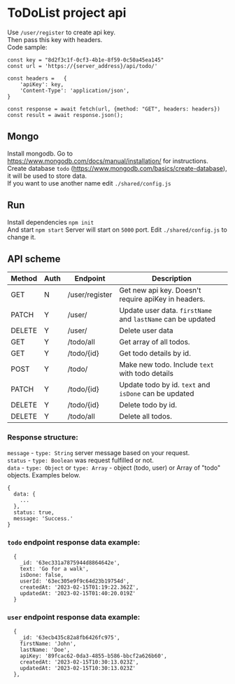# ToDoList project api

Use `/user/register` to create api key.\
Then pass this key with headers.\
Code sample:

``` 
const key = "8d2f3c1f-0cf3-4b1e-8f59-0c50a45ea145"
const url = 'https://{server_address}/api/todo/'

const headers =   {
    'apiKey': key,
    'Content-Type': 'application/json',
} 

const response = await fetch(url, {method: "GET", headers: headers})
const result = await response.json();
```

## Mongo

Install mongodb. Go to https://www.mongodb.com/docs/manual/installation/ for instructions.\
Create database `todo` (https://www.mongodb.com/basics/create-database), it will be used to store data.\
If you want to use another name edit `./shared/config.js`

## Run

Install dependencies `npm init`\
And start `npm start`
Server will start on `5000` port. Edit `./shared/config.js` to change it.

## API scheme

| Method | Auth | Endpoint       | Description                                                 |
|--------|------|----------------|-------------------------------------------------------------|
| GET    | N    | /user/register | Get new api key. Doesn't require apiKey in headers.         |
| PATCH  | Y    | /user/         | Update user data. `firstName` and `lastName` can be updated |
| DELETE | Y    | /user/         | Delete user data                                            |
| GET    | Y    | /todo/all      | Get array of all todos.                                     |
| GET    | Y    | /todo/{id}     | Get todo details by id.                                     |
| POST   | Y    | /todo/         | Make new todo. Include `text` with todo details             |
| PATCH  | Y    | /todo/{id}     | Update todo by id. `text` and `isDone` can be updated       |
| DELETE | Y    | /todo/{id}     | Delete todo by id.                                          |
| DELETE | Y    | /todo/all      | Delete all todos.                                           |

### Response structure:

`message` - `type: String` server message based on your request.\
`status` - `type: Boolean` was request fulfilled or not.\
`data` - `type: Object` or `type: Array` - object (todo, user) or Array of "todo" objects. Examples below.

```
{
  data: {
    ...
  },
  status: true,
  message: 'Success.'
}
```

### `todo` endpoint response data example:

```  
  {
    _id: '63ec331a7875944d8864642e',      
    text: 'Go for a walk',
    isDone: false,
    userId: '63ec305e9f9c64d23b19754d',   
    createdAt: '2023-02-15T01:19:22.362Z',
    updatedAt: '2023-02-15T01:40:20.019Z'
  } 
```

### `user` endpoint response data example:

```  
  {
    _id: '63ecb435c82a8fb6426fc975',
    firstName: 'John',
    lastName: 'Doe',
    apiKey: '89fcac62-0da3-4855-b586-bbcf2a626b60',
    createdAt: '2023-02-15T10:30:13.023Z',
    updatedAt: '2023-02-15T10:30:13.023Z'
  },
```